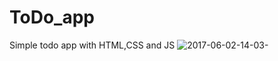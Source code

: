 # ToDo_app
Simple todo app with HTML,CSS and JS
![2017-06-02-14-03-](https://cloud.githubusercontent.com/assets/21040125/26738498/578804b8-479c-11e7-929a-d4a705e6a49b.png)
